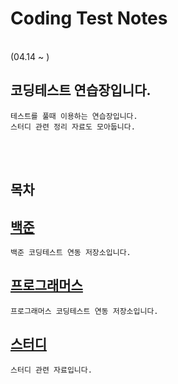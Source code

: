 # Coding Test Notes
</br>
 (04.14 ~ )

 코딩테스트 연습장입니다.
-
    테스트를 풀때 이용하는 연습장입니다.
    스터디 관련 정리 자료도 모아둡니다.

</br></br>

## 목차

[백준](./Baekjoon/)
-
    백준 코딩테스트 연동 저장소입니다.

[프로그래머스](./Programers/)
-
    프로그래머스 코딩테스트 연동 저장소입니다.

[스터디](./Study/)
-
    스터디 관련 자료입니다.
